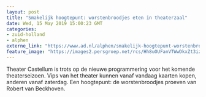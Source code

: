 ```yaml
---
layout: post
title: "Smakelijk hoogtepunt: worstenbroodjes eten in theaterzaal"
date: Wed, 15 May 2019 15:00:23 GMT
categories: 
- zuid-holland 
- alphen 
externe_link: "https://www.ad.nl/alphen/smakelijk-hoogtepunt-worstenbroodjes-eten-in-theaterzaal~a49408ba/"
feature_image: "https://images2.persgroep.net/rcs/Hh8uOUFanVTWwDkxZt3iz3OXxu8/diocontent/125515996/_fitwidth/400/?appId=21791a8992982cd8da851550a453bd7f&quality=0.7"
---
```


Theater Castellum is trots op de nieuwe programmering voor het komende theaterseizoen. Vips van het theater kunnen vanaf vandaag kaarten kopen, anderen vanaf zaterdag. Een hoogtepunt: de worstenbroodjes proeven van Robert van Beckhoven.
